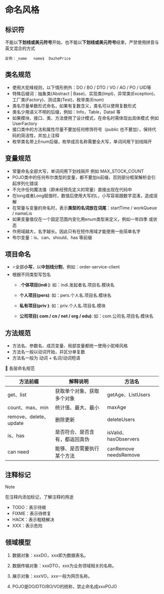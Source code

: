 # 命名风格

## 标识符

不能以**下划线或美元符号**开始，也不能以**下划线或美元符号**结束，严禁使用拼音与英文混合的方式

```
反例：_name   name$  DazhePrice
```



## 类名规范

- 使用大驼峰规则，以下情形例外：DO / BO / DTO / VO / AO / PO / UID等
- 特殊后缀词：抽象类(Abstract | Base)、实现类(Impl)、异常类(Exception)、工厂类(Factory)、测试类(Test)、枚举类(Enum)
- 类名尽量单数形式命名，如果有复数含义，类名可以使用复数形式
- 类名少用语义不明的后缀，例如：Info，Table，Datail 等
- 如果模块、接口、类、方法使用了设计模式，在命名时需体现出具体模式 例如 UserFactory
- 接口类中的方法和属性尽量不要加任何修饰符号（public 也不要加），保持代码的简洁性，并加上注释
- 枚举类名带上Enum后缀，枚举成员名称需要全大写，单词间用下划线隔开





## 变量规范

- 常量命名全部大写，单词间用下划线隔开 例如 MAX_STOCK_COUNT
- POJO类中的任何布尔类型的变量，都不要加is前缀，否则部分框架解析会引起序列化错误
- 不允许任何魔法值（即未经预先定义的常量）直接出现在代码中
- 在long或者Long赋值时，数值后使用大写的L，小写容易跟数字混淆，造成误解
- 在常量与变量的命名时，表示**类型的名词放在词尾**：startTime / workQueue / nameLis
- 如果变量值仅在一个固定范围内变化用enum类型来定义，例如一年四季 或状态
- 作用域越大，名字越长。因此只有在短作用域才能使用一些简单名字
- 布尔变量：is、can、should、has 等前缀



## 项目命名

- ⭐全部**小写**，以**中划线分割**，例如：order-service-client 
- 根据不同类型写包名
  - .**个体项目(indi )**: 如：indi.发起者名.项目名.模块名
  - **个人项目(pers)**: 如：pers.个人名.项目名.模块名

  - **私有项目(priv )**: 如：priv.个人名.项目名.模块
  - **公司项目( com / cn / net / org / edu)**: 如：com.公司名.项目名.模块名



## 方法规范

- 方法名、参数名、成员变量、局部变量都统一使用小驼峰风格
- 方法名一般以动词开始，并区分单复数
- 方法名一般为 动词 + 名词/动词短语

🚧 各层命名规范

| 方法前缀               | 解释说明                       | 方法名                 |
| ---------------------- | ------------------------------ | ---------------------- |
| get、list              | 获取单个对象、获取多个对象     | getAge、ListUsers      |
| count、max、min        | 统计值、最大、最小             | maxAge                 |
| remove、delete、update | 删除更新                       | deleteUsers            |
| is、has                | 是否符合、是否含有，都返回真伪 | isValid、hasObservers  |
| can  need              | 能够、是否需要执行某个方法     | canRemove  needsRemove |



## **注释标记**

> [!Note]
>
> 在注释内添加标记，了解注释的用途

- TODO：表示待做
- FIXME：表示待修复
- HACK：表示粗糙解决
- XXX：表示危险

## **领域模型**

1.  数据对象：xxxDO，xxx即为数据表名。 

2.  数据传输对象：xxxDTO，xxx为业务领域相关的名称。

3.  展示对象：xxxVO，xxx一般为网页名称。 

4.  POJO是DO/DTO/BO/VO的统称，禁止命名成xxxPOJO